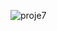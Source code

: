 ![proje7](https://github.com/Karun-github-hub/react-nodejs-e-commerce-website/assets/124568346/0b0584f5-9fdf-4561-8a22-45eb89261f7a)
